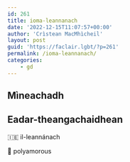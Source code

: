 ```yaml
---
id: 261
title: ioma-leannanach
date: '2022-12-15T11:07:57+00:00'
author: 'Crìstean MacMhìcheil'
layout: post
guid: 'https://faclair.lgbt/?p=261'
permalink: /ioma-leannanach/
categories:
    - gd
---
```


## Mìneachadh

## Eadar-theangachaidhean

&#x1f1ee;&#x1f1ea; il-leannánach

&#x1f3f4;&#xe0067;&#xe0062;&#xe0065;&#xe006e;&#xe0067;&#xe007f; polyamorous